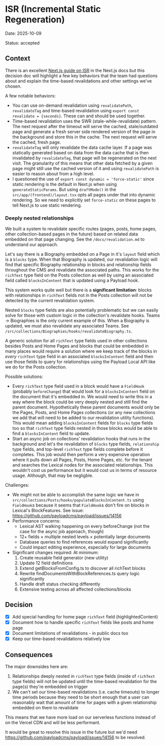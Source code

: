 # ISR (Incremental Static Regeneration)

Date: 2025-10-09

Status: accepted

## Context

There is an excellent [Next.js guide on ISR](https://nextjs.org/docs/app/guides/incremental-static-regeneration) in the Next.js docs but this decision doc will highlight a few key behaviors that the team had questions about and explain the time-based revalidations and other settings we've chosen.

A few notable behaviors:
- You can use on-demand revalidation using `revalidatePath`, `revalidateTag` and time-based revalidation using `export const revalidate = {seconds}`. These can and should be used together.
- Time-based revalidation uses the SWR (stale-while-revalidate) pattern. The next request after the timeout will serve the cached, stale/outdated page and generate a fresh server side rendered version of the page in the background and store this in the cache. The next request will serve the cached, fresh page.
- `revalidateTag` will only revalidate the data cache layer. If a page was statically generated based on data from the data cache that is then invalidated by `revalidateTag`, that page will be regenerated on the next visit. The granularity of this means that other data fetched by a given page might still use the cached version of it and using `revalidatePath` is easier to reason about from a high level.
- I questioned the use of `export const dynamic = 'force-static'` since static rendering is the default in Next.js when using `generateStaticParams`. But using `draftMode()` in the `src/app/(frontend)/layout.tsx` opts all pages under that into dynamic rendering. So we need to explicitly set `force-static` on these pages to tell Next.js to use static rendering.

### Deeply nested relationships

We built a system to revalidate specific routes (pages, posts, home pages, other collection-based pages in the future) based on related data embedded on that page changing. See the `/docs/revalidation.md` to understand our approach.

Let's say there is a Biography embedded on a Page in it's `layout` field which is a `blocks` type. When that Biography is updated, our revalidation logic will find that specific Biography relationship in blocks and relationship fields throughout the CMS and revalidate the associated paths. This works for the `richText` type field on the Posts collection as well by using an associated field called `blocksInContent` that is updated using a Payload hook.

This system works quite well but there is a **significant limitation**: blocks with relationships in `richText` fields not in the Posts collection will not be detected by the current revalidation system.

Nested `blocks` type fields are also potentially problematic but we can easily solve for those with custom logic in the collection's revalidate hooks. Teams -> Biographies is the only current example of this. When a Biography is updated, we must also revalidate any associated Teams. See `/src/collections/Biographies/hooks/revalidateBiography.ts`.

A generic solution for all `richText` type fields used in other collections besides Posts and Home Pages and blocks that could be embedded in many places would require a solution where we keep track of the blocks in _every_ `richText` type field in an associated `blocksInContent` field and then use those fields to query for relationships using the Payload Local API like we do for the Posts collection.

Possible solutions:
- Every `richText` type field used in a block would have a `FieldHook` (probably `beforeChange`) that would look for a `blocksInContent` field on the document that it's embedded in. We would need to write this in a way where the block could be very deeply nested and still find the parent document. Hypothetically these parent documents would only be the Pages, Posts, and Home Pages collections (or any new collections we add that will need to be added to our revalidation utility functions). This would mean adding `blocksInContent` fields for `blocks` type fields too so that `richText` type fields nested in those blocks would be able to find a `blocksInContent` field to update.
- Start an async job on collections' revalidation hooks that runs in the background and let's the revalidation of `blocks` type fields, `relationship` type fields, and top-level `richText` type fields complete before it completes. This job would then perform a very expensive operation where it pulls down all Pages, Posts, Home Pages, etc. for the tenant and searches the Lexical nodes for the associated relationships. This wouldn't cost us performance but it would cost us in terms of resource usage. Although, that may be negligble.

Challenges:
- We might not be able to accomplish the same logic we have in `src/collections/Posts/hooks/populateBlocksInContent.ts` using `FieldHook`s because it seems that `FieldHook`s don't fire on blocks in Lexical's BlockFeatures. See issue: https://github.com/payloadcms/payload/issues/14156
- Performance concerns:
  - Lexical AST walking happening on every beforeChange (not the case for the async job approach, though)
  - 12+ fields × multiple nested levels × potentially large documents
  - Database queries to find references would expand significantly
  - Could impact editing experience, especially for large documents
- Significant changes required:
  At minimum:
  1. Create reusable field generator (new utility)
  2. Update 12 field definitions
  3. Extend getBlocksFromConfig.ts to discover all richText blocks
  4. Rewrite findDocumentsWithBlockReferences.ts query logic significantly
  5. Handle draft status checking differently
  6. Extensive testing across all affected collections/blocks

## Decision

- [x] Add special handling for home page `richText` field (highlightedContent)
- [x] Document how to handle specific `richText` fields like posts and home page
- [x] Document limitations of revalidations - in public docs too
- [x] Keep our time-based revalidations relatively low

## Consequences

The major downsides here are:
1. Relationships deeply nested in `richText` type fields (inside of `richText` type fields) will not be updated until the time-based revalidation for the page(s) they're embedded on trigger
1. We can't set our time-based revalidations (i.e. cache timeouts) to longer time periods because they need to be short enough that a user can reasonably wait that amount of time for pages with a given relationship embedded on them to revalidate

This means that we have more load on our serverless functions instead of on the Vercel CDN and will be less performant.

It would be great to resolve this issue in the future but we'd need https://github.com/payloadcms/payload/issues/14156 to be resolved.

